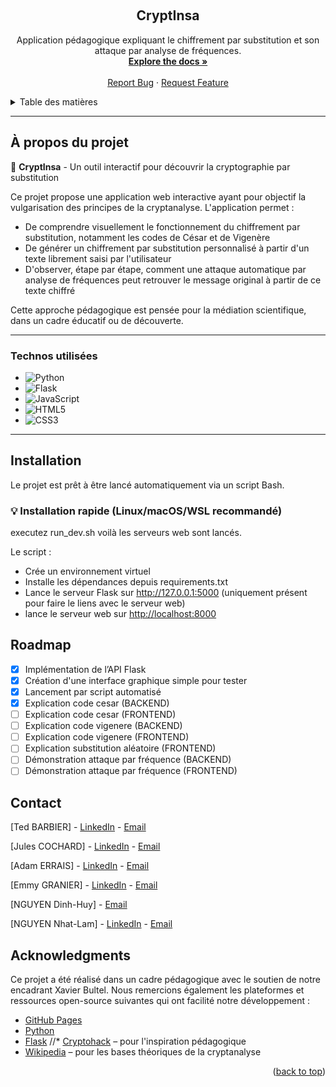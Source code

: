 <a name="readme-top"></a>

<!-- PROJECT LOGO -->
<br />
<div align="center">
  <h2 align="center">CryptInsa</h2>
  <p align="center">
    Application pédagogique expliquant le chiffrement par substitution et son attaque par analyse de fréquences.
    <br />
    <a href="https://github.com/TedBarbier/ProjetApplicationMediationScientifiqueCryptographie/"><strong>Explore the docs »</strong></a>
    <br />
    <br />
    <a href="https://github.com/TedBarbier/ProjetApplicationMediationScientifiqueCryptographie/issues">Report Bug</a>
    ·
    <a href="https://github.com/TedBarbier/ProjetApplicationMediationScientifiqueCryptographie/issues">Request Feature</a>
  </p>
</div>

<!-- TABLE OF CONTENTS -->
<details>
  <summary>Table des matières</summary>
  <ol>
    <li>
      <a href="#about-the-project">À propos du projet</a>
      <ul>
        <li><a href="#built-with">Technos utilisées</a></li>
        <li><a href="#installation">Installation</a></li>
      </ul>
    </li>
    <li><a href="#roadmap">Roadmap</a></li>
    <li><a href="#contact">Contact</a></li>
    <li><a href="#acknowledgments">Remerciements</a></li>
  </ol>
</details>

---

## À propos du projet

🔐 **CryptInsa** - Un outil interactif pour découvrir la cryptographie par substitution

Ce projet propose une application web interactive ayant pour objectif la vulgarisation des principes de la cryptanalyse. L'application permet :

- De comprendre visuellement le fonctionnement du chiffrement par substitution, notamment les codes de César et de Vigenère
- De générer un chiffrement par substitution personnalisé à partir d'un texte librement saisi par l'utilisateur
- D'observer, étape par étape, comment une attaque automatique par analyse de fréquences peut retrouver le message original à partir de ce texte chiffré

Cette approche pédagogique est pensée pour la médiation scientifique, dans un cadre éducatif ou de découverte.

---

### Technos utilisées

* ![Python][python.com]
* ![Flask][flask.com]
* ![JavaScript][js.com]
* ![HTML5][html.com]
* ![CSS3][css.com]

---

## Installation

Le projet est prêt à être lancé automatiquement via un script Bash.

### 💡 Installation rapide (Linux/macOS/WSL recommandé)

executez run_dev.sh voilà les serveurs web sont lancés.

Le script :

*    Crée un environnement virtuel
*    Installe les dépendances depuis requirements.txt
*    Lance le serveur Flask sur http://127.0.0.1:5000 (uniquement présent pour faire le liens avec le serveur web)
*    lance le serveur web sur [http://localhost:8000](http://localhost:8000)

## Roadmap
- [x] Implémentation de l’API Flask
- [x] Création d'une interface graphique simple pour tester
- [x] Lancement par script automatisé
- [x] Explication code cesar (BACKEND)
- [ ] Explication code cesar (FRONTEND)
- [ ] Explication code vigenere (BACKEND)
- [ ] Explication code vigenere (FRONTEND)
- [ ] Explication substitution aléatoire (FRONTEND)
- [ ] Démonstration attaque par fréquence (BACKEND)
- [ ] Démonstration attaque par fréquence (FRONTEND)

<!-- CONTACT -->
## Contact
[Ted BARBIER] - [LinkedIn](https://www.linkedin.com/in/ted-barbier) - [Email](mailto:[ted.barbier@insa-cvl.fr])

[Jules COCHARD] - [LinkedIn](https://www.linkedin.com/in/jules-cochard-835180335) - [Email](mailto:[jules.cochard@insa-cvl.fr])

[Adam ERRAIS] - [LinkedIn](https://www.linkedin.com/in/adam-errais-3408b3334/) - [Email](mailto:[adam.errais@insa-cvl.fr])

[Emmy GRANIER] - [LinkedIn](https://www.linkedin.com/in/emmy-granier-741a88337/) - [Email](mailto:[emmy.granier@insa-cvl.fr])

[NGUYEN Dinh-Huy] - [Email](mailto:[dinh_huy.nguyen@insa-cvl.fr])

[NGUYEN Nhat-Lam] - [LinkedIn](https://www.linkedin.com/in/nhat-lam-nguyen/) - [Email](nhat_lam.nguyen@insa-cvl.fr])

<!-- ACKNOWLEDGMENTS -->
## Acknowledgments
Ce projet a été réalisé dans un cadre pédagogique avec le soutien de notre encadrant Xavier Bultel. Nous remercions également les plateformes et ressources open-source suivantes qui ont facilité notre développement :
* [GitHub Pages](https://pages.github.com/)
* [Python](https://www.python.org/)
* [Flask](https://flask.palletsprojects.com/)
//* [Cryptohack](https://cryptohack.org/) – pour l'inspiration pédagogique
* [Wikipedia](https://fr.wikipedia.org/wiki/Analyse_de_fr%C3%A9quence) – pour les bases théoriques de la cryptanalyse


<p align="right">(<a href="#readme-top">back to top</a>)</p>

<!-- MARKDOWN LINKS & IMAGES -->
[python.com]: https://img.shields.io/badge/python-3670A0?style=for-the-badge&logo=python&logoColor=ffdd54
[flask.com]: https://img.shields.io/badge/flask-black?style=for-the-badge&logo=flask&logoColor=white
[js.com]: https://img.shields.io/badge/javascript-F7DF1E?style=for-the-badge&logo=javascript&logoColor=black
[html.com]: https://img.shields.io/badge/html5-E34F26?style=for-the-badge&logo=html5&logoColor=white
[css.com]: https://img.shields.io/badge/css3-1572B6?style=for-the-badge&logo=css3&logoColor=white





